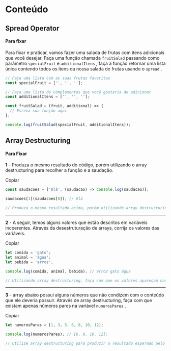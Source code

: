 # Conteúdo

## Spread Operator
#### Para fixar

Para fixar e praticar, vamos fazer uma salada de frutas com itens adicionais que você desejar. Faça uma função chamada  `fruitSalad`  passando como parâmetro  `specialFruit`  e  `additionalItens`  , faça a função retornar uma lista única contendo todos os itens da nossa salada de frutas usando o  `spread`  .

```javascript
// Faça uma lista com as suas frutas favoritas
const specialFruit = ['', '', ''];

// Faça uma lista de complementos que você gostaria de adicionar
const additionalItens = ['', '', ''];

const fruitSalad = (fruit, additional) => {
  // Esreva sua função aqui
};

console.log(fruitSalad(specialFruit, additionalItens));
```

## Array Destructuring

#### Para Fixar

**1** - Produza o mesmo resultado do código, porém utilizando o array destructuring para recolher a função e a saudação.

Copiar

```javascript
const saudacoes = ['Olá', (saudacao) => console.log(saudacao)];

saudacoes[1](saudacoes[0]); // Olá

// Produza o mesmo resultado acima, porém utilizando array destructuring
```

----------

**2** - A seguir, temos alguns valores que estão descritos em variáveis incoerentes. Através da desestruturação de arrays, corrija os valores das variáveis.

Copiar

```javascript
let comida = 'gato';
let animal = 'água';
let bebida = 'arroz';

console.log(comida, animal, bebida); // arroz gato água

// Utilizando array destructuring, faça com que os valores apareçam nas variáveis correspondentes ao seu verdadeiro tipo
```

----------

**3** - array abaixo possui alguns números que não condizem com o conteúdo que ele deveria possuir. Através de array destructuring, faça com que existam apenas números pares na variável  `numerosPares`  .

Copiar

```javascript
let numerosPares = [1, 3, 5, 6, 8, 10, 12];

console.log(numerosPares); // [6, 8, 10, 12];

// Utilize array destructuring para produzir o resultado esperado pelo console.log abaixo
```